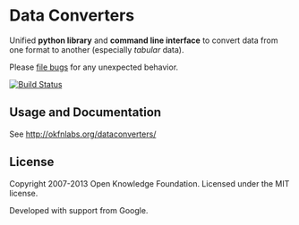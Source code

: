 # Data Converters

Unified **python library** and **command line interface** to convert data from
one format to another (especially *tabular* data).

Please [file bugs][issues] for any unexpected behavior.

[![Build
Status](https://travis-ci.org/okfn/dataconverters.png?branch=master)](https://travis-ci.org/okfn/dataconverters)

[issues]: https://github.com/okfn/dataconverters/issues

## Usage and Documentation

See <http://okfnlabs.org/dataconverters/>

## License

Copyright 2007-2013 Open Knowledge Foundation. Licensed under the MIT license.

Developed with support from Google.

